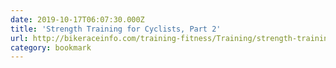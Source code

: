 ```yaml
---
date: 2019-10-17T06:07:30.000Z
title: 'Strength Training for Cyclists, Part 2'
url: http://bikeraceinfo.com/training-fitness/Training/strength-training-for-cyclists-part-02.html
category: bookmark
---
```


